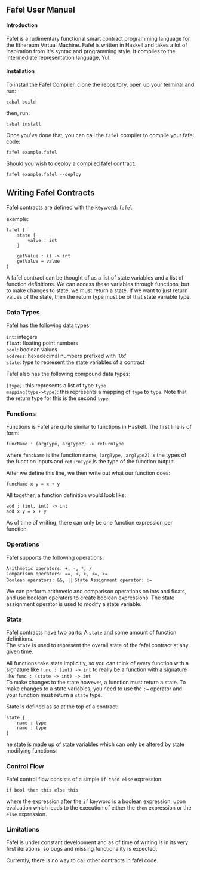 ## Fafel User Manual

#### Introduction

Fafel is a rudimentary functional smart contract programming language for the Ethereum Virtual Machine. Fafel is written in Haskell and takes a lot of inspiration from it's syntax and programming style. It compiles to the intermediate representation language, Yul.

#### Installation

To install the Fafel Compiler, clone the repository, open up your terminal and run:

`cabal build`

then, run:

`cabal install`

Once you've done that, you can call the `fafel` compiler to compile your fafel code:

`fafel example.fafel`

Should you wish to deploy a compiled fafel contract:

`fafel example.fafel --deploy`

## Writing Fafel Contracts

Fafel contracts are defined with the keyword: `fafel`

example:

```
fafel {
    state {
        value : int
    }

    getValue : () -> int
    getValue = value
}
```

A fafel contract can be thought of as a list of state variables and a list of function definitions. We can access these variables through functions, but to make changes to state, we must return a state. If we want to just return values of the state, then the return type must be of that state variable type.

### Data Types

Fafel has the following data types:

`int`: integers  
`float`: floating point numbers  
`bool`: boolean values  
`address`: hexadecimal numbers prefixed with '0x'  
`state`: type to represent the state variables of a contract  

Fafel also has the following compound data types:  

`[type]`: this represents a list of type `type`  
`mapping(type->type)`: this represents a mapping of `type` to `type`. Note that the return type for this is the second `type`.

### Functions

Functions is Fafel are quite similar to functions in Haskell. The first line is of form:

`funcName : (argType, argType2) -> returnType`

where `funcName` is the function name, `(argType, argType2)` is the types of the function inputs
and `returnType` is the type of the function output.  


After we define this line, we then write out what our function does:

`funcName x y = x + y`

All together, a function definition would look like:

```
add : (int, int) -> int
add x y = x + y
```
As of time of writing, there can only be one function expression per function.

### Operations

Fafel supports the following operations:

`Arithmetic operators: +, -, *, /`  
`Comparison operators: ==, <, >, <=, >=`  
`Boolean operators: &&, ||`
`State Assignment operator: :=`  

We can perform arithmetic and comparison operations on ints and floats, and use boolean operators to create boolean expressions. The state assignment operator is used to modify a state variable.

### State

Fafel contracts have two parts: A `state` and some amount of function definitions.  
The `state` is used to represent the overall state of the fafel contract at any given time.  

All functions take state implicitly, so you can think of every function with a signature like `func : (int) -> int` to really be a function with a signature like `func : (state -> int) -> int`  
To make changes to the state however, a function must return a state. To make changes to a state variables, you need to use the `:=` operator and your function must return a `state` type.

State is defined as so at the top of a contract:

```
state {
    name : type
    name : type
}
```

he state is made up of state variables which can only be altered by state modifying functions.


### Control Flow

Fafel control flow consists of a simple `if-then-else` expression:

`if bool then this else this`

where the expression after the `if` keyword is a boolean expression, upon evaluation which leads to the execution of either the `then` expression or the `else` expression.

### Limitations

Fafel is under constant development and as of time of writing is in its very first iterations, so bugs and missing functionality is expected. 

Currently, there is no way to call other contracts in fafel code.

